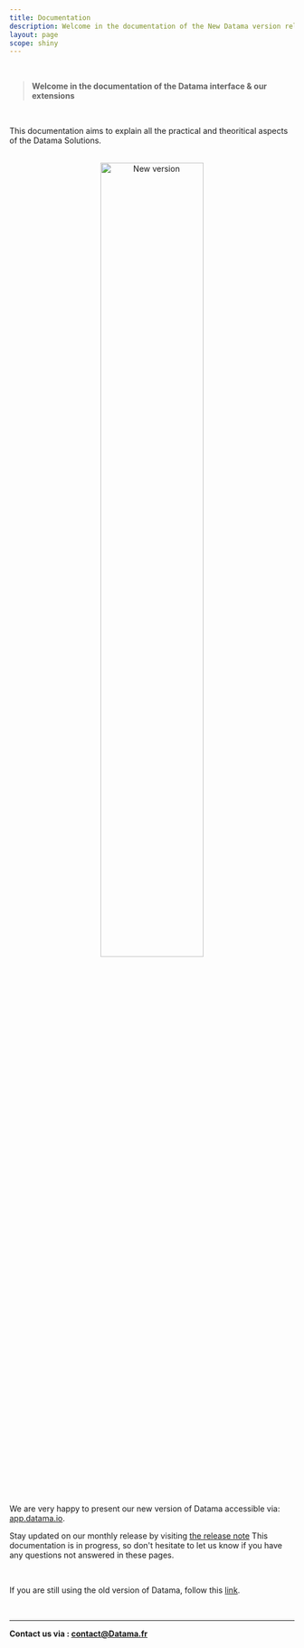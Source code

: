 ```yaml
---
title: Documentation
description: Welcome in the documentation of the New Datama version released in January 2023.
layout: page
scope: shiny
---
```


<br>

> **Welcome in the documentation of the Datama interface & our extensions**

<br>

This documentation aims to explain all the practical and theoritical aspects of the Datama Solutions.

<br/>

<center><img style="width:60%;" src="{{site.url}}/{{site.baseurl}}/core_app/new/images/new_version.png" alt="New version" /></center>

<br/>

We are very happy to present our new version of Datama accessible via: <a href="https://app.datama.io/" target="_blank">app.datama.io</a>.

Stay updated on our monthly release by visiting [the release note]({{site.url}}/{{site.baseurl}}/release)
This documentation is in progress, so don't hesitate to let us know if you have any questions not answered in these pages.

<br/>

If you are still using the old version of Datama, follow this [link]({{site.url}}/{{site.baseurl}}//core_app/old_docs).

<br/>

---

**Contact us via : contact@Datama.fr**

